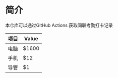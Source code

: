 # 简介
本仓库可以通过GitHub Actions 获取同联考勤打卡记录

项目     | Value
-------- | -----
电脑  | $1600
手机  | $12
导管  | $1